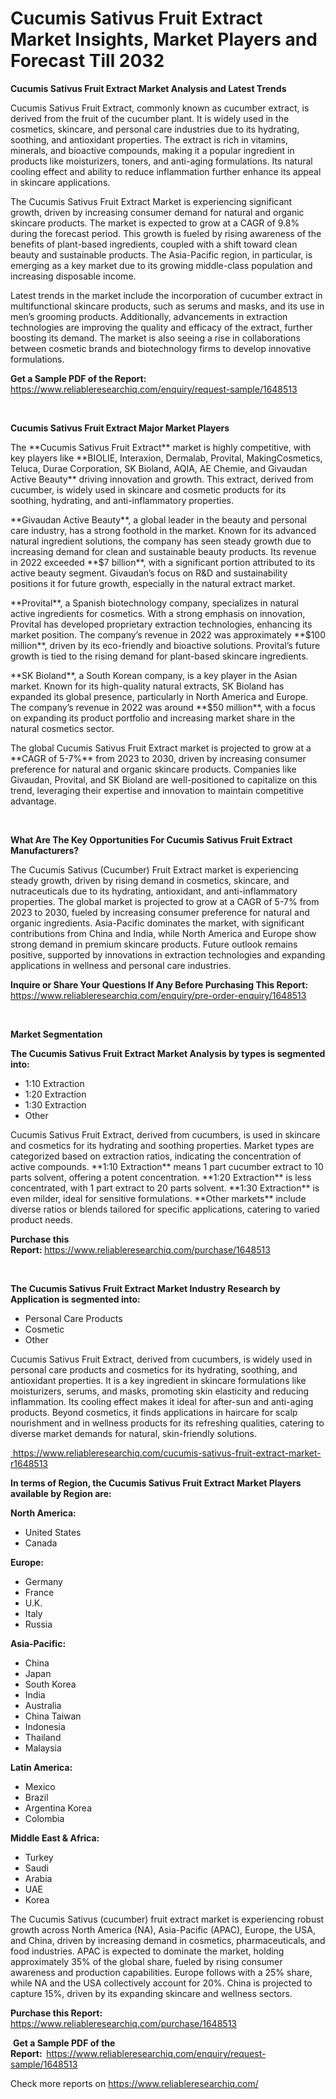 <p><h1>Cucumis Sativus Fruit Extract Market Insights, Market Players and Forecast Till 2032</h1></p><p><strong>Cucumis Sativus Fruit Extract Market Analysis and Latest Trends</strong></p>
<p><p>Cucumis Sativus Fruit Extract, commonly known as cucumber extract, is derived from the fruit of the cucumber plant. It is widely used in the cosmetics, skincare, and personal care industries due to its hydrating, soothing, and antioxidant properties. The extract is rich in vitamins, minerals, and bioactive compounds, making it a popular ingredient in products like moisturizers, toners, and anti-aging formulations. Its natural cooling effect and ability to reduce inflammation further enhance its appeal in skincare applications.</p><p>The Cucumis Sativus Fruit Extract Market is experiencing significant growth, driven by increasing consumer demand for natural and organic skincare products. The market is expected to grow at a CAGR of 9.8% during the forecast period. This growth is fueled by rising awareness of the benefits of plant-based ingredients, coupled with a shift toward clean beauty and sustainable products. The Asia-Pacific region, in particular, is emerging as a key market due to its growing middle-class population and increasing disposable income.</p><p>Latest trends in the market include the incorporation of cucumber extract in multifunctional skincare products, such as serums and masks, and its use in men’s grooming products. Additionally, advancements in extraction technologies are improving the quality and efficacy of the extract, further boosting its demand. The market is also seeing a rise in collaborations between cosmetic brands and biotechnology firms to develop innovative formulations.</p></p>
<p><strong>Get a Sample PDF of the Report:&nbsp;</strong> <a href="https://www.reliableresearchiq.com/enquiry/request-sample/1648513?utm_campaign=2252&utm_medium=2&utm_source=Github&utm_content=ia&utm_term=27012025&utm_id=cucumis-sativus-fruit-extract">https://www.reliableresearchiq.com/enquiry/request-sample/1648513</a></p>
<p>&nbsp;</p>
<p><strong>Cucumis Sativus Fruit Extract Major Market Players</strong></p>
<p><p>The **Cucumis Sativus Fruit Extract** market is highly competitive, with key players like **BIOLIE, Interaxion, Dermalab, Provital, MakingCosmetics, Teluca, Durae Corporation, SK Bioland, AQIA, AE Chemie, and Givaudan Active Beauty** driving innovation and growth. This extract, derived from cucumber, is widely used in skincare and cosmetic products for its soothing, hydrating, and anti-inflammatory properties.</p><p>**Givaudan Active Beauty**, a global leader in the beauty and personal care industry, has a strong foothold in the market. Known for its advanced natural ingredient solutions, the company has seen steady growth due to increasing demand for clean and sustainable beauty products. Its revenue in 2022 exceeded **$7 billion**, with a significant portion attributed to its active beauty segment. Givaudan’s focus on R&D and sustainability positions it for future growth, especially in the natural extract market.</p><p>**Provital**, a Spanish biotechnology company, specializes in natural active ingredients for cosmetics. With a strong emphasis on innovation, Provital has developed proprietary extraction technologies, enhancing its market position. The company’s revenue in 2022 was approximately **$100 million**, driven by its eco-friendly and bioactive solutions. Provital’s future growth is tied to the rising demand for plant-based skincare ingredients.</p><p>**SK Bioland**, a South Korean company, is a key player in the Asian market. Known for its high-quality natural extracts, SK Bioland has expanded its global presence, particularly in North America and Europe. The company’s revenue in 2022 was around **$50 million**, with a focus on expanding its product portfolio and increasing market share in the natural cosmetics sector.</p><p>The global Cucumis Sativus Fruit Extract market is projected to grow at a **CAGR of 5-7%** from 2023 to 2030, driven by increasing consumer preference for natural and organic skincare products. Companies like Givaudan, Provital, and SK Bioland are well-positioned to capitalize on this trend, leveraging their expertise and innovation to maintain competitive advantage.</p></p>
<p>&nbsp;</p>
<p><strong>What Are The Key Opportunities For Cucumis Sativus Fruit Extract Manufacturers?</strong></p>
<p><p>The Cucumis Sativus (Cucumber) Fruit Extract market is experiencing steady growth, driven by rising demand in cosmetics, skincare, and nutraceuticals due to its hydrating, antioxidant, and anti-inflammatory properties. The global market is projected to grow at a CAGR of 5-7% from 2023 to 2030, fueled by increasing consumer preference for natural and organic ingredients. Asia-Pacific dominates the market, with significant contributions from China and India, while North America and Europe show strong demand in premium skincare products. Future outlook remains positive, supported by innovations in extraction technologies and expanding applications in wellness and personal care industries.</p></p>
<p><strong>Inquire or Share Your Questions If Any Before Purchasing This Report:</strong> <a href="https://www.reliableresearchiq.com/enquiry/pre-order-enquiry/1648513?utm_campaign=2252&utm_medium=2&utm_source=Github&utm_content=ia&utm_term=27012025&utm_id=cucumis-sativus-fruit-extract">https://www.reliableresearchiq.com/enquiry/pre-order-enquiry/1648513</a></p>
<p>&nbsp;</p>
<p><strong>Market Segmentation</strong></p>
<p><strong>The Cucumis Sativus Fruit Extract Market Analysis by types is segmented into:</strong></p>
<p><ul><li>1:10 Extraction</li><li>1:20 Extraction</li><li>1:30 Extraction</li><li>Other</li></ul></p>
<p><p>Cucumis Sativus Fruit Extract, derived from cucumbers, is used in skincare and cosmetics for its hydrating and soothing properties. Market types are categorized based on extraction ratios, indicating the concentration of active compounds. **1:10 Extraction** means 1 part cucumber extract to 10 parts solvent, offering a potent concentration. **1:20 Extraction** is less concentrated, with 1 part extract to 20 parts solvent. **1:30 Extraction** is even milder, ideal for sensitive formulations. **Other markets** include diverse ratios or blends tailored for specific applications, catering to varied product needs.</p></p>
<p><strong>Purchase this Report:&nbsp;</strong><a href="https://www.reliableresearchiq.com/purchase/1648513?utm_campaign=2252&utm_medium=2&utm_source=Github&utm_content=ia&utm_term=27012025&utm_id=cucumis-sativus-fruit-extract">https://www.reliableresearchiq.com/purchase/1648513</a></p>
<p>&nbsp;</p>
<p><strong>The Cucumis Sativus Fruit Extract Market Industry Research by Application is segmented into:</strong></p>
<p><ul><li>Personal Care Products</li><li>Cosmetic</li><li>Other</li></ul></p>
<p><p>Cucumis Sativus Fruit Extract, derived from cucumbers, is widely used in personal care products and cosmetics for its hydrating, soothing, and antioxidant properties. It is a key ingredient in skincare formulations like moisturizers, serums, and masks, promoting skin elasticity and reducing inflammation. Its cooling effect makes it ideal for after-sun and anti-aging products. Beyond cosmetics, it finds applications in haircare for scalp nourishment and in wellness products for its refreshing qualities, catering to diverse market demands for natural, skin-friendly solutions.</p></p>
<p><a href="https://www.reliableresearchiq.com/cucumis-sativus-fruit-extract-market-r1648513?utm_campaign=2252&utm_medium=2&utm_source=Github&utm_content=ia&utm_term=27012025&utm_id=cucumis-sativus-fruit-extract">&nbsp;https://www.reliableresearchiq.com/cucumis-sativus-fruit-extract-market-r1648513</a></p>
<p><strong>In terms of Region, the Cucumis Sativus Fruit Extract Market Players available by Region are:</strong></p>
<p>
    <p> <strong> North America: </strong>
        <ul>
            <li>United States</li>
            <li>Canada</li>
        </ul>
        </p> 
    <p> <strong> Europe: </strong>
        <ul>
            <li>Germany</li>
            <li>France</li>
            <li>U.K.</li>
            <li>Italy</li>
            <li>Russia</li>
        </ul>
        </p> 
    <p> <strong> Asia-Pacific: </strong>
        <ul>
            <li>China</li>
            <li>Japan</li>
            <li>South Korea</li>
            <li>India</li>
            <li>Australia</li>
            <li>China Taiwan</li>
            <li>Indonesia</li>
            <li>Thailand</li>
            <li>Malaysia</li>
        </ul>
        </p> 
    <p> <strong> Latin America: </strong>
        <ul>
            <li>Mexico</li>
            <li>Brazil</li>
            <li>Argentina Korea</li>
            <li>Colombia</li>
        </ul>
        </p> 
    <p> <strong> Middle East & Africa: </strong>
        <ul>
            <li>Turkey</li>
            <li>Saudi</li>
            <li>Arabia</li>
            <li>UAE</li>
            <li>Korea</li>
        </ul>
    </p>
    </p>
<p><p>The Cucumis Sativus (cucumber) fruit extract market is experiencing robust growth across North America (NA), Asia-Pacific (APAC), Europe, the USA, and China, driven by increasing demand in cosmetics, pharmaceuticals, and food industries. APAC is expected to dominate the market, holding approximately 35% of the global share, fueled by rising consumer awareness and production capabilities. Europe follows with a 25% share, while NA and the USA collectively account for 20%. China is projected to capture 15%, driven by its expanding skincare and wellness sectors.</p></p>
<p><strong>Purchase this Report: </strong><a href="https://www.reliableresearchiq.com/purchase/1648513?utm_campaign=2252&utm_medium=2&utm_source=Github&utm_content=ia&utm_term=27012025&utm_id=cucumis-sativus-fruit-extract">https://www.reliableresearchiq.com/purchase/1648513</a></p>
<p>&nbsp;<strong>Get a Sample PDF of the Report:&nbsp;&nbsp;</strong><a href="https://www.reliableresearchiq.com/enquiry/request-sample/1648513?utm_campaign=2252&utm_medium=2&utm_source=Github&utm_content=ia&utm_term=27012025&utm_id=cucumis-sativus-fruit-extract">https://www.reliableresearchiq.com/enquiry/request-sample/1648513</a></p>
<p><strong></strong></p>
<p>Check more reports on <a href="https://www.reliableresearchiq.com/?utm_campaign=2252&utm_medium=2&utm_source=Github&utm_content=ia&utm_term=27012025&utm_id=cucumis-sativus-fruit-extract">https://www.reliableresearchiq.com/</a></p>